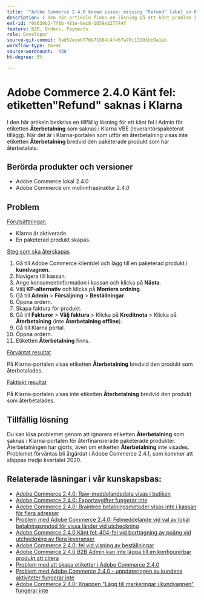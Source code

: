 ```yaml
---
title: '"Adobe Commerce 2.4.0 known issue: missing "Refund" label in Klarna'
description: I den här artikeln finns en lösning på ett känt problem i Admin för ett saknat **Refund**-märke i Klarna VBE (Vendor Bundled Extension). När det är i Klarna-portalen som gör en återbetalning visas inte etiketten **Refund** bredvid den paketerade produkten som har återbetalats.
exl-id: f08039b2-7f8b-481e-8ec8-1659e227744f
feature: B2B, Orders, Payments
role: Developer
source-git-commit: 0ad52eceb776b71604c4f467a70c13191bb9a1eb
workflow-type: tm+mt
source-wordcount: '436'
ht-degree: 0%

---
```


# Adobe Commerce 2.4.0 Känt fel: etiketten&quot;Refund&quot; saknas i Klarna

I den här artikeln beskrivs en tillfällig lösning för ett känt fel i Admin för etiketten **Återbetalning** som saknas i Klarna VBE (leverantörspaketerat tillägg). När det är i Klarna-portalen som utför en återbetalning visas inte etiketten **Återbetalning** bredvid den paketerade produkt som har återbetalats.

## Berörda produkter och versioner

* Adobe Commerce lokal 2.4.0
* Adobe Commerce om molninfrastruktur 2.4.0

## Problem

<u>Förutsättningar:</u>

* Klarna är aktiverade.
* En paketerad produkt skapas.

<u>Steg som ska återskapas</u>

1. Gå till Adobe Commerce klientdel och lägg till en paketerad produkt i **kundvagnen**.
1. Navigera till kassan.
1. Ange konsumentinformation i kassan och klicka på **Nästa**.
1. Välj **KP-alternativ** och klicka på **Montera ordning**.
1. Gå till **Admin** > **Försäljning** > **Beställningar**.
1. Öppna ordern.
1. Skapa faktura för produkt.
1. Gå till **Fakturor** > **Välj faktura** > Klicka på **Kreditnota** > Klicka på **Återbetalning** (inte **Återbetalning offline**).
1. Gå till Klarna portal.
1. Öppna ordern.
1. Etiketten **Återbetalning** finns.

<u>Förväntat resultat</u>

På Klarna-portalen visas etiketten **Återbetalning** bredvid den produkt som återbetalades.

<u>Faktiskt resultat</u>

På Klarna-portalen visas inte etiketten **Återbetalning** bredvid den produkt som återbetalades.

## Tillfällig lösning

Du kan lösa problemet genom att ignorera etiketten **Återbetalning** som saknas i Klarna-portalen för återfinansierade paketerade produkter. Återbetalningen har gjorts, även om etiketten **Återbetalning** inte visades. Problemet förväntas bli åtgärdat i Adobe Commerce 2.4.1, som kommer att släppas tredje kvartalet 2020.

## Relaterade läsningar i vår kunskapsbas:

* [Adobe Commerce 2.4.0: Raw-meddelandedata visas i butiken](/help/troubleshooting/storefront/magento-2-4-0-issue-storefront-raw-message-data-display.md)
* [Adobe Commerce 2.4.0: Exportavgifter fungerar inte](/help/troubleshooting/miscellaneous/magento-2-4-0-known-issue-export-tax-rates-does-not-work.md)
* [Adobe Commerce 2.4.0: Braintree betalningsmetoder visas inte i kassan för flera adresser](/help/troubleshooting/payments/magento-2-4-0-braintree-not-in-multiple-addresses-checkout.md)
* [Problem med Adobe Commerce 2.4.0: Felmeddelande vid val av lokal betalningsmetod för vissa länder vid utcheckning](/help/troubleshooting/payments/magento-2-4-0-checkout-error-selecting-local-payments.md)
* [Adobe Commerce 2.4.0 Känt fel: 404-fel vid borttagning av poäng vid utcheckning av flera leveranser](/help/troubleshooting/storefront/magento-2-4-0-404-error-removing-rewards-points-on-multi-shipping-checkout.md)
* [Adobe Commerce 2.4.0: fel vid visning av beställningar](/help/troubleshooting/storefront/magento-2-4-0-known-issue-orders-display-error.md)
* [Adobe Commerce 2.4.0 B2B Admin kan inte lägga till en konfigurerbar produkt att citera](/help/troubleshooting/miscellaneous/magento-2-4-0-b2b-admin-can-t-add-configurable-product-to-quote.md)
* [Problem med att skapa etiketter i Adobe Commerce 2.4.0](/help/troubleshooting/known-issues-patches-attached/shipping-labels-creation-known-issue-in-magento-2-4-0.md)
* [Problem med Adobe Commerce 2.4.0 - uppdateringen av kundens aktiviteter fungerar inte](/help/troubleshooting/miscellaneous/magento-2-4-0-refresh-on-customer-activities-does-not-work.md)
* [Adobe Commerce 2.4.0: Knappen &quot;Lägg till markeringar i kundvagnen&quot; fungerar inte](/help/troubleshooting/miscellaneous/magento-2-4-0-add-selections-to-my-cart-does-not-work.md)

